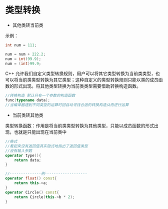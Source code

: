 # 类型转换

* 其他类转当前类

示例：

```c++
int num = 111;

num = num + 222.2;
num = int(99.9);
num = (int)99.9;
```

C++ 允许我们自定义类型转换规则，用户可以将其它类型转换为当前类类型，也可以将当前类类型转换为其它类型；这种自定义的类型转换规则只能以类的成员函数的形式出现。将其他类型转换为当前类类型需要借助转换构造函数。

```c++
//转换构造 默认只有一个参数的构造函数 
func(typename data);
//当编译器遇到不同类型的运算时回自动寻找合适的转换构造从而进行运算
```



* 当前类转其他类

类型转换函数：作用是将当前类类型转换为其他类型，只能以成员函数的形式出现，也就是只能出现在当前类中

```c++
//格式
//看起来没有返回值其实隐式地指出了返回值类型
//没有输入参数
operator type(){
    return data;
}

//--------------例-------------------
operator float() const{
    return this->a;
}
operator Circle() const{
    return Circle(this->b * 2);
}
```

